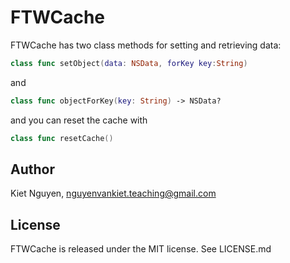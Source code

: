 # FTWCache
FTWCache has two class methods for setting and retrieving data:

```swift
class func setObject(data: NSData, forKey key:String)
```

and

```swift
class func objectForKey(key: String) -> NSData?
```
and you can reset the cache with

```swift
class func resetCache()
```

## Author

Kiet Nguyen, nguyenvankiet.teaching@gmail.com

## License

FTWCache is released under the MIT license. See LICENSE.md
